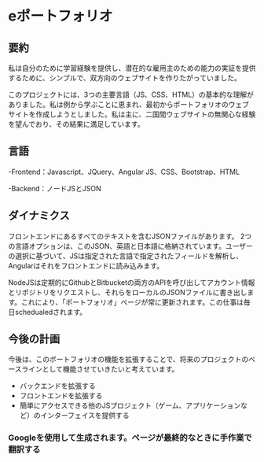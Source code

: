 # eポートフォリオ
## 要約
私は自分のために学習経験を提供し、潜在的な雇用主のための能力の実証を提供するために、シンプルで、双方向のウェブサイトを作りたがっていました。
   
このプロジェクトには、3つの主要言語（JS、CSS、HTML）の基本的な理解がありました。私は例から学ぶことに恵まれ、最初からポートフォリオのウェブサイトを作成しようとしました。私は主に、二国間ウェブサイトの無関心な経験を望んでおり、その結果に満足しています。
    
## 言語
-Frontend：Javascript、JQuery、Angular JS、CSS、Bootstrap、HTML

-Backend：ノードJSとJSON
    
## ダイナミクス
フロントエンドにあるすべてのテキストを含むJSONファイルがあります。 2つの言語オプションは、このJSON、英語と日本語に格納されています。ユーザーの選択に基づいて、JSは指定された言語で指定されたフィールドを解析し、Angularはそれをフロントエンドに読み込みます。

NodeJSは定期的にGithubとBitbucketの両方のAPIを呼び出してアカウント情報とリポジトリをリクエストし、それらをローカルのJSONファイルに書き出します。これにより、「ポートフォリオ」ページが常に更新されます。この仕事は毎日schedualedされます。

## 今後の計画
今後は、このポートフォリオの機能を拡張することで、将来のプロジェクトのベースラインとして機能させていきたいと考えています。
- バックエンドを拡張する
- フロントエンドを拡張する
- 簡単にアクセスできる他のJSプロジェクト（ゲーム、アプリケーションなど）のインターフェイスを提供する

### Googleを使用して生成されます。ページが最終的なときに手作業で翻訳する